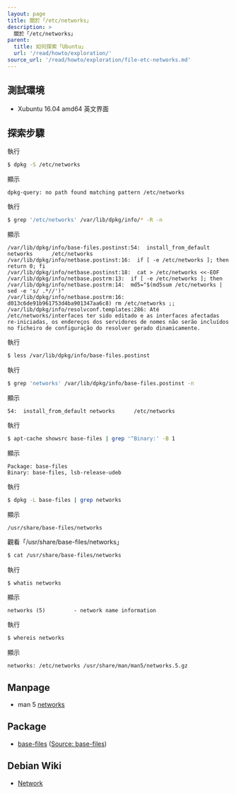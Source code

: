 ```yaml
---
layout: page
title: 關於「/etc/networks」
description: >
  關於「/etc/networks」
parent:
  title: 如何探索「Ubuntu」
  url: '/read/howto/exploration/'
source_url: '/read/howto/exploration/file-etc-networks.md'
---
```


## 測試環境

* Xubuntu 16.04 amd64 英文界面

## 探索步驟

執行

``` sh
$ dpkg -S /etc/networks
```

顯示

```
dpkg-query: no path found matching pattern /etc/networks
```

執行

``` sh
$ grep '/etc/networks' /var/lib/dpkg/info/* -R -n
```

顯示

```
/var/lib/dpkg/info/base-files.postinst:54:  install_from_default networks      /etc/networks
/var/lib/dpkg/info/netbase.postinst:16:  if [ -e /etc/networks ]; then return 0; fi
/var/lib/dpkg/info/netbase.postinst:18:  cat > /etc/networks <<-EOF
/var/lib/dpkg/info/netbase.postrm:13:  if [ -e /etc/networks ]; then
/var/lib/dpkg/info/netbase.postrm:14:  md5="$(md5sum /etc/networks | sed -e 's/ .*//')"
/var/lib/dpkg/info/netbase.postrm:16:    d013c6de91b961753d4ba901347aa6c8) rm /etc/networks ;;
/var/lib/dpkg/info/resolvconf.templates:286: Até /etc/networks/interfaces ter sido editado e as interfaces afectadas re-iniciadas, os endereços dos servidores de nomes não serão incluídos no ficheiro de configuração do resolver gerado dinamicamente.
```

執行

``` sh
$ less /var/lib/dpkg/info/base-files.postinst
```

執行

``` sh
$ grep 'networks' /var/lib/dpkg/info/base-files.postinst -n
```

顯示

```
54:  install_from_default networks      /etc/networks
```

執行

``` sh
$ apt-cache showsrc base-files | grep '^Binary:' -B 1
```

顯示

```
Package: base-files
Binary: base-files, lsb-release-udeb
```

執行

``` sh
$ dpkg -L base-files | grep networks
```

顯示

```
/usr/share/base-files/networks
```

觀看「/usr/share/base-files/networks」

``` sh
$ cat /usr/share/base-files/networks
```

執行

``` sh
$ whatis networks
```

顯示

```
networks (5)         - network name information
```

執行

``` sh
$ whereis networks
```

顯示

```
networks: /etc/networks /usr/share/man/man5/networks.5.gz
```


## Manpage

* man 5 [networks](http://manpages.ubuntu.com/manpages/xenial/en/man5/networks.5.html)

## Package

* [base-files](https://packages.ubuntu.com/xenial/base-files) ([Source:  base-files](https://packages.ubuntu.com/source/xenial/base-files))

## Debian Wiki

* [Network](https://wiki.debian.org/Network)
